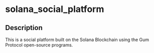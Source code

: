 # solana_social_platform

## Description

This is a social platform built on the Solana Blockchain using the Gum Protocol open-source programs.